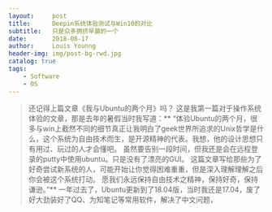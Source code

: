 ```yaml
---
layout:     post
title:      Deepin系统体验测试与Win10的对比
subtitle:   只是众多拥挤早晨的一个
date:       2018-08-17
author:     Louis Younng
header-img: img/post-bg-rwd.jpg
catalog: true
tags:
    - Software
    - OS
---
```

> 还记得上篇文章《我与Ubuntu的两个月》吗？ 这是我第一篇对于操作系统体验的文章，那是去年的暑假当时我写道：**
“体验Ubuntu的两个月，很多与win上截然不同的细节真正让我明白了geek世界所追求的Unix哲学是什么，这个系统为自由技术而生，是开源精神的代表。我想，他的设计思想只有用过、玩过的人才会懂吧。
虽然要告别一段时间，但我还是会在远程登录的putty中使用ubuntu。只是没有了漂亮的GUI。
这篇文章写给那些为了好奇尝试新系统的人，可能开始让你觉得困难重重，但是深入理解理解之后你会被这个系统打动。
愿我们永远保持自由技术之精神，保持好奇，保持谦逊。”**
一年过去了，Ubuntu更新到了18.04版，当时我还是17.04，废了好大劲装好了QQ、为知笔记等常用软件，解决了中文问题，
